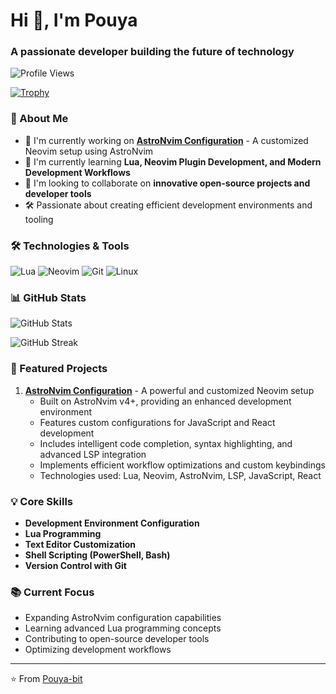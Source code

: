 # Hi 👋, I'm Pouya
### A passionate developer building the future of technology

![Profile Views](https://komarev.com/ghpvc/?username=pouya-bit&label=Profile%20views&color=0e75b6&style=flat)

[![Trophy](https://github-profile-trophy.vercel.app/?username=pouya-bit&theme=dracula&column=7)](https://github.com/ryo-ma/github-profile-trophy)

### 🚀 About Me
- 🔭 I'm currently working on **[AstroNvim Configuration](https://github.com/Pouya-bit/starter-astronvim)** - A customized Neovim setup using AstroNvim
- 🌱 I'm currently learning **Lua, Neovim Plugin Development, and Modern Development Workflows**
- 👯 I'm looking to collaborate on **innovative open-source projects and developer tools**
- 🛠️ Passionate about creating efficient development environments and tooling

### 🛠️ Technologies & Tools

![Lua](https://img.shields.io/badge/Lua-2C2D72?style=for-the-badge&logo=lua&logoColor=white)
![Neovim](https://img.shields.io/badge/NeoVim-%2357A143.svg?&style=for-the-badge&logo=neovim&logoColor=white)
![Git](https://img.shields.io/badge/GIT-E44C30?style=for-the-badge&logo=git&logoColor=white)
![Linux](https://img.shields.io/badge/Linux-FCC624?style=for-the-badge&logo=linux&logoColor=black)

### 📊 GitHub Stats

![GitHub Stats](https://github-readme-stats.vercel.app/api?username=pouya-bit&show_icons=true&theme=dracula)

![GitHub Streak](https://github-readme-streak-stats.herokuapp.com/?user=pouya-bit&theme=dracula)

### 🎯 Featured Projects
1. **[AstroNvim Configuration](https://github.com/Pouya-bit/starter-astronvim)** - A powerful and customized Neovim setup
   - Built on AstroNvim v4+, providing an enhanced development environment
   - Features custom configurations for JavaScript and React development
   - Includes intelligent code completion, syntax highlighting, and advanced LSP integration
   - Implements efficient workflow optimizations and custom keybindings
   - Technologies used: Lua, Neovim, AstroNvim, LSP, JavaScript, React



### 💡 Core Skills
- **Development Environment Configuration**
- **Lua Programming**
- **Text Editor Customization**
- **Shell Scripting (PowerShell, Bash)**
- **Version Control with Git**


### 📚 Current Focus
- Expanding AstroNvim configuration capabilities
- Learning advanced Lua programming concepts
- Contributing to open-source developer tools
- Optimizing development workflows

---
⭐️ From [Pouya-bit](https://github.com/Pouya-bit) 